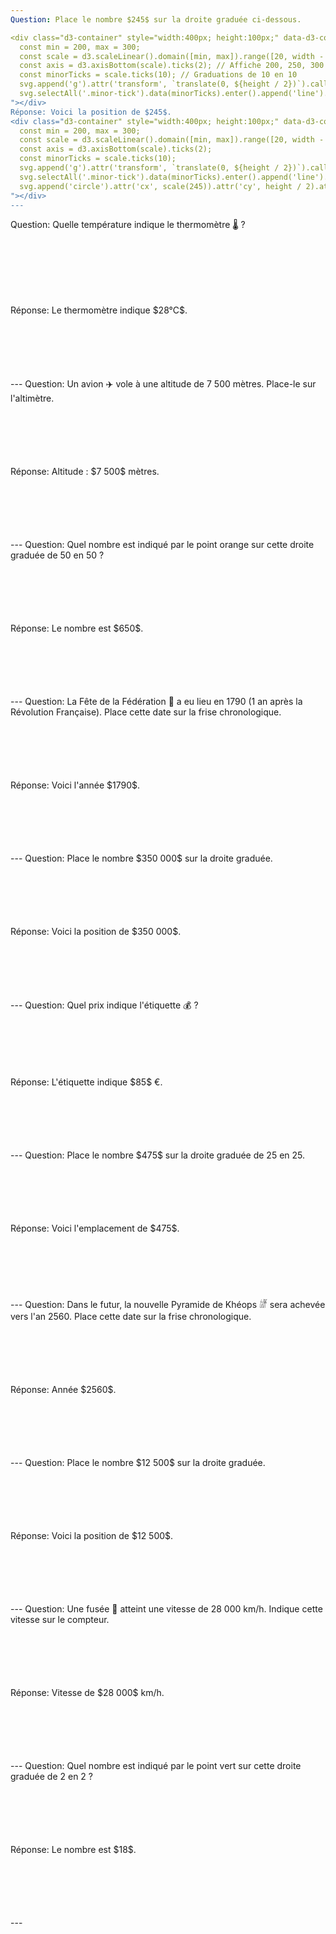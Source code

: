 ```yaml
---
Question: Place le nombre $245$ sur la droite graduée ci-dessous.

<div class="d3-container" style="width:400px; height:100px;" data-d3-code="
  const min = 200, max = 300;
  const scale = d3.scaleLinear().domain([min, max]).range([20, width - 20]);
  const axis = d3.axisBottom(scale).ticks(2); // Affiche 200, 250, 300
  const minorTicks = scale.ticks(10); // Graduations de 10 en 10
  svg.append('g').attr('transform', `translate(0, ${height / 2})`).call(axis).selectAll('text').style('font-size', '14px');
  svg.selectAll('.minor-tick').data(minorTicks).enter().append('line').attr('class', 'minor-tick').attr('x1', d => scale(d)).attr('x2', d => scale(d)).attr('y1', height/2 - 5).attr('y2', height/2 + 5).attr('stroke', 'currentColor').attr('stroke-width', 0.5);
"></div>
Réponse: Voici la position de $245$.
<div class="d3-container" style="width:400px; height:100px;" data-d3-code="
  const min = 200, max = 300;
  const scale = d3.scaleLinear().domain([min, max]).range([20, width - 20]);
  const axis = d3.axisBottom(scale).ticks(2);
  const minorTicks = scale.ticks(10);
  svg.append('g').attr('transform', `translate(0, ${height / 2})`).call(axis).selectAll('text').style('font-size', '14px');
  svg.selectAll('.minor-tick').data(minorTicks).enter().append('line').attr('class', 'minor-tick').attr('x1', d => scale(d)).attr('x2', d => scale(d)).attr('y1', height/2 - 5).attr('y2', height/2 + 5).attr('stroke', 'currentColor').attr('stroke-width', 0.5);
  svg.append('circle').attr('cx', scale(245)).attr('cy', height / 2).attr('r', 8).attr('fill', 'blue');
"></div>
---
```

Question: Quelle température indique le thermomètre 🌡️ ?

<div class="d3-container" style="width:400px; height:100px;" data-d3-code="
  const min = 0, max = 40;
  const scale = d3.scaleLinear().domain([min, max]).range([20, width - 20]);
  const axis = d3.axisBottom(scale).ticks(4).tickFormat(d => d + '°C'); // Graduations de 10 en 10
  const minorTicks = scale.ticks(20); // Graduations de 2 en 2
  svg.append('g').attr('transform', `translate(0, ${height / 2})`).call(axis).selectAll('text').style('font-size', '14px');
  svg.selectAll('.minor-tick').data(minorTicks).enter().append('line').attr('class', 'minor-tick').attr('x1', d => scale(d)).attr('x2', d => scale(d)).attr('y1', height/2 - 5).attr('y2', height/2 + 5).attr('stroke', 'currentColor').attr('stroke-width', 0.5);
  svg.append('text').text('🌡️').attr('x', scale(28)).attr('y', height/2 - 10).attr('font-size', '24px').attr('text-anchor', 'middle');
"></div>
Réponse: Le thermomètre indique $28°C$.
<div class="d3-container" style="width:400px; height:100px;" data-d3-code="
  const min = 0, max = 40;
  const scale = d3.scaleLinear().domain([min, max]).range([20, width - 20]);
  const axis = d3.axisBottom(scale).ticks(4).tickFormat(d => d + '°C');
  const minorTicks = scale.ticks(20);
  svg.append('g').attr('transform', `translate(0, ${height / 2})`).call(axis).selectAll('text').style('font-size', '14px');
  svg.selectAll('.minor-tick').data(minorTicks).enter().append('line').attr('class', 'minor-tick').attr('x1', d => scale(d)).attr('x2', d => scale(d)).attr('y1', height/2 - 5).attr('y2', height/2 + 5).attr('stroke', 'currentColor').attr('stroke-width', 0.5);
  svg.append('text').text('🌡️').attr('x', scale(28)).attr('y', height/2 - 10).attr('font-size', '24px').attr('text-anchor', 'middle');
"></div>
---
Question: Un avion ✈️ vole à une altitude de 7 500 mètres. Place-le sur l'altimètre.

<div class="d3-container" style="width:400px; height:100px;" data-d3-code="
  const min = 0, max = 10000;
  const scale = d3.scaleLinear().domain([min, max]).range([20, width - 20]);
  // Affiche 0, 5000, 10000
  const axis = d3.axisBottom(scale).ticks(2).tickFormat(d3.format('d'));
  // Graduations de 1000 en 1000
  const minorTicks = scale.ticks(10);
  svg.append('g').attr('transform', `translate(0, ${height / 2})`).call(axis).selectAll('text').style('font-size', '14px');
  svg.selectAll('.minor-tick').data(minorTicks).enter().append('line').attr('class', 'minor-tick').attr('x1', d => scale(d)).attr('x2', d => scale(d)).attr('y1', height/2 - 5).attr('y2', height/2 + 5).attr('stroke', 'currentColor').attr('stroke-width', 0.5);
"></div>
Réponse: Altitude : $7 500$ mètres.
<div class="d3-container" style="width:400px; height:100px;" data-d3-code="
  const min = 0, max = 10000;
  const scale = d3.scaleLinear().domain([min, max]).range([20, width - 20]);
  const axis = d3.axisBottom(scale).ticks(2).tickFormat(d3.format('d'));
  const minorTicks = scale.ticks(10);
  svg.append('g').attr('transform', `translate(0, ${height / 2})`).call(axis).selectAll('text').style('font-size', '14px');
  svg.selectAll('.minor-tick').data(minorTicks).enter().append('line').attr('class', 'minor-tick').attr('x1', d => scale(d)).attr('x2', d => scale(d)).attr('y1', height/2 - 5).attr('y2', height/2 + 5).attr('stroke', 'currentColor').attr('stroke-width', 0.5);
  svg.append('text').text('✈️').attr('x', scale(7500)).attr('y', height/2 - 10).attr('font-size', '24px').attr('text-anchor', 'middle');
"></div>
---
Question: Quel nombre est indiqué par le point orange sur cette droite graduée de 50 en 50 ?

<div class="d3-container" style="width:400px; height:100px;" data-d3-code="
  const min = 0, max = 1000;
  const scale = d3.scaleLinear().domain([min, max]).range([20, width - 20]);
  const axis = d3.axisBottom(scale).ticks(2).tickFormat(d3.format('d')); // Affiche 0, 500, 1000
  const minorTicks = scale.ticks(20); // Graduations de 50 en 50
  svg.append('g').attr('transform', `translate(0, ${height / 2})`).call(axis).selectAll('text').style('font-size', '14px');
  svg.selectAll('.minor-tick').data(minorTicks).enter().append('line').attr('class', 'minor-tick').attr('x1', d => scale(d)).attr('x2', d => scale(d)).attr('y1', height/2 - 5).attr('y2', height/2 + 5).attr('stroke', 'currentColor').attr('stroke-width', 0.5);
  svg.append('circle').attr('cx', scale(650)).attr('cy', height / 2).attr('r', 8).attr('fill', 'orange');
"></div>
Réponse: Le nombre est $650$.
<div class="d3-container" style="width:400px; height:100px;" data-d3-code="
  const min = 0, max = 1000;
  const scale = d3.scaleLinear().domain([min, max]).range([20, width - 20]);
  const axis = d3.axisBottom(scale).ticks(2).tickFormat(d3.format('d'));
  const minorTicks = scale.ticks(20);
  svg.append('g').attr('transform', `translate(0, ${height / 2})`).call(axis).selectAll('text').style('font-size', '14px');
  svg.selectAll('.minor-tick').data(minorTicks).enter().append('line').attr('class', 'minor-tick').attr('x1', d => scale(d)).attr('x2', d => scale(d)).attr('y1', height/2 - 5).attr('y2', height/2 + 5).attr('stroke', 'currentColor').attr('stroke-width', 0.5);
  svg.append('circle').attr('cx', scale(650)).attr('cy', height / 2).attr('r', 8).attr('fill', 'orange');
"></div>
---
Question: La Fête de la Fédération 📜 a eu lieu en 1790 (1 an après la Révolution Française). Place cette date sur la frise chronologique.

<div class="d3-container" style="width:400px; height:100px;" data-d3-code="
  const min = 1700, max = 1800;
  const scale = d3.scaleLinear().domain([min, max]).range([20, width - 20]);
  const axis = d3.axisBottom(scale).ticks(4).tickFormat(d3.format('d')); // Graduations de 25 en 25
  const minorTicks = scale.ticks(10); // Graduations de 10 en 10
  svg.append('g').attr('transform', `translate(0, ${height / 2})`).call(axis).selectAll('text').style('font-size', '14px');
  svg.selectAll('.minor-tick').data(minorTicks).enter().append('line').attr('class', 'minor-tick').attr('x1', d => scale(d)).attr('x2', d => scale(d)).attr('y1', height/2 - 5).attr('y2', height/2 + 5).attr('stroke', 'currentColor').attr('stroke-width', 0.5);
"></div>
Réponse: Voici l'année $1790$.
<div class="d3-container" style="width:400px; height:100px;" data-d3-code="
  const min = 1700, max = 1800;
  const scale = d3.scaleLinear().domain([min, max]).range([20, width - 20]);
  const axis = d3.axisBottom(scale).ticks(4).tickFormat(d3.format('d'));
  const minorTicks = scale.ticks(10);
  svg.append('g').attr('transform', `translate(0, ${height / 2})`).call(axis).selectAll('text').style('font-size', '14px');
  svg.selectAll('.minor-tick').data(minorTicks).enter().append('line').attr('class', 'minor-tick').attr('x1', d => scale(d)).attr('x2', d => scale(d)).attr('y1', height/2 - 5).attr('y2', height/2 + 5).attr('stroke', 'currentColor').attr('stroke-width', 0.5);
  svg.append('text').text('📜').attr('x', scale(1790)).attr('y', height/2 - 10).attr('font-size', '24px').attr('text-anchor', 'middle');
"></div>
---
Question: Place le nombre $350 000$ sur la droite graduée.

<div class="d3-container" style="width:400px; height:100px;" data-d3-code="
  const min = 0, max = 1000000;
  const scale = d3.scaleLinear().domain([min, max]).range([20, width - 20]);
  // Affiche 0, 500000, 1000000
  const axis = d3.axisBottom(scale).ticks(2).tickFormat(d3.format(' '));
  // Graduations de 100 000 en 100 000
  const minorTicks = scale.ticks(10);
  svg.append('g').attr('transform', `translate(0, ${height / 2})`).call(axis).selectAll('text').style('font-size', '14px');
  svg.selectAll('.minor-tick').data(minorTicks).enter().append('line').attr('class', 'minor-tick').attr('x1', d => scale(d)).attr('x2', d => scale(d)).attr('y1', height/2 - 5).attr('y2', height/2 + 5).attr('stroke', 'currentColor').attr('stroke-width', 0.5);
"></div>
Réponse: Voici la position de $350 000$.
<div class="d3-container" style="width:400px; height:100px;" data-d3-code="
  const min = 0, max = 1000000;
  const scale = d3.scaleLinear().domain([min, max]).range([20, width - 20]);
  const axis = d3.axisBottom(scale).ticks(2).tickFormat(d3.format(' '));
  const minorTicks = scale.ticks(10);
  svg.append('g').attr('transform', `translate(0, ${height / 2})`).call(axis).selectAll('text').style('font-size', '14px');
  svg.selectAll('.minor-tick').data(minorTicks).enter().append('line').attr('class', 'minor-tick').attr('x1', d => scale(d)).attr('x2', d => scale(d)).attr('y1', height/2 - 5).attr('y2', height/2 + 5).attr('stroke', 'currentColor').attr('stroke-width', 0.5);
  svg.append('circle').attr('cx', scale(350000)).attr('cy', height / 2).attr('r', 8).attr('fill', 'magenta');
"></div>
---
Question: Quel prix indique l'étiquette 💰 ?

<div class="d3-container" style="width:400px; height:100px;" data-d3-code="
  const min = 0, max = 100;
  const scale = d3.scaleLinear().domain([min, max]).range([20, width - 20]);
  const axis = d3.axisBottom(scale).ticks(4).tickFormat(d => d + ' €'); // Graduations de 25 en 25
  const minorTicks = scale.ticks(20); // Graduations de 5 en 5
  svg.append('g').attr('transform', `translate(0, ${height / 2})`).call(axis).selectAll('text').style('font-size', '14px');
  svg.selectAll('.minor-tick').data(minorTicks).enter().append('line').attr('class', 'minor-tick').attr('x1', d => scale(d)).attr('x2', d => scale(d)).attr('y1', height/2 - 5).attr('y2', height/2 + 5).attr('stroke', 'currentColor').attr('stroke-width', 0.5);
  svg.append('text').text('💰').attr('x', scale(85)).attr('y', height/2 - 10).attr('font-size', '24px').attr('text-anchor', 'middle');
"></div>
Réponse: L'étiquette indique $85$ €.
<div class="d3-container" style="width:400px; height:100px;" data-d3-code="
  const min = 0, max = 100;
  const scale = d3.scaleLinear().domain([min, max]).range([20, width - 20]);
  const axis = d3.axisBottom(scale).ticks(4).tickFormat(d => d + ' €');
  const minorTicks = scale.ticks(20);
  svg.append('g').attr('transform', `translate(0, ${height / 2})`).call(axis).selectAll('text').style('font-size', '14px');
  svg.selectAll('.minor-tick').data(minorTicks).enter().append('line').attr('class', 'minor-tick').attr('x1', d => scale(d)).attr('x2', d => scale(d)).attr('y1', height/2 - 5).attr('y2', height/2 + 5).attr('stroke', 'currentColor').attr('stroke-width', 0.5);
  svg.append('text').text('💰').attr('x', scale(85)).attr('y', height/2 - 10).attr('font-size', '24px').attr('text-anchor', 'middle');
"></div>
---
Question: Place le nombre $475$ sur la droite graduée de 25 en 25.

<div class="d3-container" style="width:400px; height:100px;" data-d3-code="
  const min = 400, max = 500;
  const scale = d3.scaleLinear().domain([min, max]).range([20, width - 20]);
  const axis = d3.axisBottom(scale).ticks(2).tickFormat(d3.format('d')); // Affiche 400, 450, 500
  const minorTicks = scale.ticks(4); // Graduations de 25 en 25
  svg.append('g').attr('transform', `translate(0, ${height / 2})`).call(axis).selectAll('text').style('font-size', '14px');
  svg.selectAll('.minor-tick').data(minorTicks).enter().append('line').attr('class', 'minor-tick').attr('x1', d => scale(d)).attr('x2', d => scale(d)).attr('y1', height/2 - 5).attr('y2', height/2 + 5).attr('stroke', 'currentColor').attr('stroke-width', 0.5);
"></div>
Réponse: Voici l'emplacement de $475$.
<div class="d3-container" style="width:400px; height:100px;" data-d3-code="
  const min = 400, max = 500;
  const scale = d3.scaleLinear().domain([min, max]).range([20, width - 20]);
  const axis = d3.axisBottom(scale).ticks(2).tickFormat(d3.format('d'));
  const minorTicks = scale.ticks(4);
  svg.append('g').attr('transform', `translate(0, ${height / 2})`).call(axis).selectAll('text').style('font-size', '14px');
  svg.selectAll('.minor-tick').data(minorTicks).enter().append('line').attr('class', 'minor-tick').attr('x1', d => scale(d)).attr('x2', d => scale(d)).attr('y1', height/2 - 5).attr('y2', height/2 + 5).attr('stroke', 'currentColor').attr('stroke-width', 0.5);
  svg.append('circle').attr('cx', scale(475)).attr('cy', height / 2).attr('r', 8).attr('fill', 'brown');
"></div>
---
Question: Dans le futur, la nouvelle Pyramide de Khéops 𓁈 sera achevée vers l'an 2560. Place cette date sur la frise chronologique.

<div class="d3-container" style="width:400px; height:100px;" data-d3-code="
  const min = 2000, max = 3000;
  const scale = d3.scaleLinear().domain([min, max]).range([20, width - 20]);
  const axis = d3.axisBottom(scale).ticks(2).tickFormat(d3.format('d')); // Affiche 2000, 2500, 3000
  const minorTicks = scale.ticks(10); // Graduations de 100 en 100
  svg.append('g').attr('transform', `translate(0, ${height / 2})`).call(axis).selectAll('text').style('font-size', '14px');
  svg.selectAll('.minor-tick').data(minorTicks).enter().append('line').attr('class', 'minor-tick').attr('x1', d => scale(d)).attr('x2', d => scale(d)).attr('y1', height/2 - 5).attr('y2', height/2 + 5).attr('stroke', 'currentColor').attr('stroke-width', 0.5);
"></div>
Réponse: Année $2560$.
<div class="d3-container" style="width:400px; height:100px;" data-d3-code="
  const min = 2000, max = 3000;
  const scale = d3.scaleLinear().domain([min, max]).range([20, width - 20]);
  const axis = d3.axisBottom(scale).ticks(2).tickFormat(d3.format('d'));
  const minorTicks = scale.ticks(10);
  svg.append('g').attr('transform', `translate(0, ${height / 2})`).call(axis).selectAll('text').style('font-size', '14px');
  svg.selectAll('.minor-tick').data(minorTicks).enter().append('line').attr('class', 'minor-tick').attr('x1', d => scale(d)).attr('x2', d => scale(d)).attr('y1', height/2 - 5).attr('y2', height/2 + 5).attr('stroke', 'currentColor').attr('stroke-width', 0.5);
  svg.append('text').text(' 𓁈').attr('x', scale(2560)).attr('y', height/2 - 10).attr('font-size', '24px').attr('text-anchor', 'middle');
"></div>
---
Question: Place le nombre $12 500$ sur la droite graduée.

<div class="d3-container" style="width:400px; height:100px;" data-d3-code="
  const min = 10000, max = 15000;
  const scale = d3.scaleLinear().domain([min, max]).range([20, width - 20]);
  const axis = d3.axisBottom(scale).ticks(2).tickFormat(d3.format(' ')); // Affiche 10 000, 12 500, 15 000
  const minorTicks = scale.ticks(10); // Graduations de 500 en 500
  svg.append('g').attr('transform', `translate(0, ${height / 2})`).call(axis).selectAll('text').style('font-size', '14px');
  svg.selectAll('.minor-tick').data(minorTicks).enter().append('line').attr('class', 'minor-tick').attr('x1', d => scale(d)).attr('x2', d => scale(d)).attr('y1', height/2 - 5).attr('y2', height/2 + 5).attr('stroke', 'currentColor').attr('stroke-width', 0.5);
"></div>
Réponse: Voici la position de $12 500$.
<div class="d3-container" style="width:400px; height:100px;" data-d3-code="
  const min = 10000, max = 15000;
  const scale = d3.scaleLinear().domain([min, max]).range([20, width - 20]);
  const axis = d3.axisBottom(scale).ticks(2).tickFormat(d3.format(' '));
  const minorTicks = scale.ticks(10);
  svg.append('g').attr('transform', `translate(0, ${height / 2})`).call(axis).selectAll('text').style('font-size', '14px');
  svg.selectAll('.minor-tick').data(minorTicks).enter().append('line').attr('class', 'minor-tick').attr('x1', d => scale(d)).attr('x2', d => scale(d)).attr('y1', height/2 - 5).attr('y2', height/2 + 5).attr('stroke', 'currentColor').attr('stroke-width', 0.5);
  svg.append('circle').attr('cx', scale(12500)).attr('cy', height / 2).attr('r', 8).attr('fill', 'cyan');
"></div>
---
Question: Une fusée 🚀 atteint une vitesse de 28 000 km/h. Indique cette vitesse sur le compteur.

<div class="d3-container" style="width:400px; height:100px;" data-d3-code="
  const min = 20000, max = 30000;
  const scale = d3.scaleLinear().domain([min, max]).range([20, width - 20]);
  const axis = d3.axisBottom(scale).ticks(2).tickFormat(d => d/1000 + ' 000'); // Affiche 20 000, 25 000, 30 000
  const minorTicks = scale.ticks(10); // Graduations de 1000 en 1000
  svg.append('g').attr('transform', `translate(0, ${height / 2})`).call(axis).selectAll('text').style('font-size', '14px');
  svg.selectAll('.minor-tick').data(minorTicks).enter().append('line').attr('class', 'minor-tick').attr('x1', d => scale(d)).attr('x2', d => scale(d)).attr('y1', height/2 - 5).attr('y2', height/2 + 5).attr('stroke', 'currentColor').attr('stroke-width', 0.5);
"></div>
Réponse: Vitesse de $28 000$ km/h.
<div class="d3-container" style="width:400px; height:100px;" data-d3-code="
  const min = 20000, max = 30000;
  const scale = d3.scaleLinear().domain([min, max]).range([20, width - 20]);
  const axis = d3.axisBottom(scale).ticks(2).tickFormat(d => d/1000 + ' 000');
  const minorTicks = scale.ticks(10);
  svg.append('g').attr('transform', `translate(0, ${height / 2})`).call(axis).selectAll('text').style('font-size', '14px');
  svg.selectAll('.minor-tick').data(minorTicks).enter().append('line').attr('class', 'minor-tick').attr('x1', d => scale(d)).attr('x2', d => scale(d)).attr('y1', height/2 - 5).attr('y2', height/2 + 5).attr('stroke', 'currentColor').attr('stroke-width', 0.5);
  svg.append('text').text('🚀').attr('x', scale(28000)).attr('y', height/2 - 10).attr('font-size', '24px').attr('text-anchor', 'middle');
"></div>
---
Question: Quel nombre est indiqué par le point vert sur cette droite graduée de 2 en 2 ?

<div class="d3-container" style="width:400px; height:100px;" data-d3-code="
  const min = 0, max = 20;
  const scale = d3.scaleLinear().domain([min, max]).range([20, width - 20]);
  const axis = d3.axisBottom(scale).ticks(10); // Graduations de 2 en 2
  const minorTicks = scale.ticks(20); // Graduations de 1 en 1
  svg.append('g').attr('transform', `translate(0, ${height / 2})`).call(axis).selectAll('text').style('font-size', '14px');
  svg.selectAll('.minor-tick').data(minorTicks).enter().append('line').attr('class', 'minor-tick').attr('x1', d => scale(d)).attr('x2', d => scale(d)).attr('y1', height/2 - 5).attr('y2', height/2 + 5).attr('stroke', 'currentColor').attr('stroke-width', 0.5);
  svg.append('circle').attr('cx', scale(18)).attr('cy', height / 2).attr('r', 8).attr('fill', 'green');
"></div>
Réponse: Le nombre est $18$.
<div class="d3-container" style="width:400px; height:100px;" data-d3-code="
  const min = 0, max = 20;
  const scale = d3.scaleLinear().domain([min, max]).range([20, width - 20]);
  const axis = d3.axisBottom(scale).ticks(10);
  const minorTicks = scale.ticks(20);
  svg.append('g').attr('transform', `translate(0, ${height / 2})`).call(axis).selectAll('text').style('font-size', '14px');
  svg.selectAll('.minor-tick').data(minorTicks).enter().append('line').attr('class', 'minor-tick').attr('x1', d => scale(d)).attr('x2', d => scale(d)).attr('y1', height/2 - 5).attr('y2', height/2 + 5).attr('stroke', 'currentColor').attr('stroke-width', 0.5);
  svg.append('circle').attr('cx', scale(18)).attr('cy', height / 2).attr('r', 8).attr('fill', 'green');
"></div>
---
